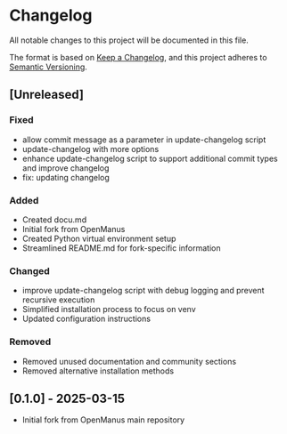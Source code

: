 # Changelog

All notable changes to this project will be documented in this file.

The format is based on [Keep a Changelog](https://keepachangelog.com/en/1.0.0/),
and this project adheres to [Semantic Versioning](https://semver.org/spec/v2.0.0.html).

## [Unreleased]

### Fixed
- allow commit message as a parameter in update-changelog script
- update-changelog  with more options
- enhance update-changelog script to support additional commit types and improve changelog
- fix: updating changelog

### Added
- Created docu.md
- Initial fork from OpenManus
- Created Python virtual environment setup
- Streamlined README.md for fork-specific information

### Changed
- improve update-changelog script with debug logging and prevent recursive execution
- Simplified installation process to focus on venv
- Updated configuration instructions

### Removed
- Removed unused documentation and community sections
- Removed alternative installation methods


## [0.1.0] - 2025-03-15
- Initial fork from OpenManus main repository
